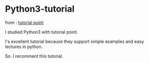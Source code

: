 # Python3-tutorial

from : [tutorial point](http://www.tutorialspoint.com/python3/)

I studied Python3 with tutorial point.

I's excellent tutorial because they support simple examples and easy lectures in python.

So. I recomment this tutorial.
